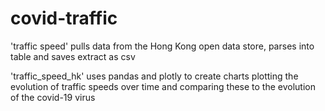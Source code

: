 # covid-traffic

'traffic speed' pulls data from the Hong Kong open data store, parses into table and saves extract as csv

'traffic_speed_hk' uses pandas and plotly to create charts plotting the  evolution of traffic speeds over time and comparing these to the evolution of the covid-19 virus
